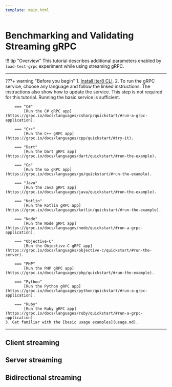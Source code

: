 ```yaml
---
template: main.html
---
```


# Benchmarking and Validating Streaming gRPC

!!! tip "Overview"
    This tutorial describes additional parameters enabled by `load-test-grpc` experiment while using streaming gRPC.

***

???+ warning "Before you begin"
    1. [Install Iter8 CLI](../../getting-started/install.md).
    2. To run the gRPC service, choose any language and follow the linked instructions. The instructions also show how to update the service. This step is not required for this tutorial. Running the basic service is sufficient.

        === "C#"
            [Run the C# gRPC app](https://grpc.io/docs/languages/csharp/quickstart/#run-a-grpc-application).

        === "C++"
            [Run the C++ gRPC app](https://grpc.io/docs/languages/cpp/quickstart/#try-it).

        === "Dart"
            [Run the Dart gRPC app](https://grpc.io/docs/languages/dart/quickstart/#run-the-example).

        === "Go"
            [Run the Go gRPC app](https://grpc.io/docs/languages/go/quickstart/#run-the-example).

        === "Java"
            [Run the Java gRPC app](https://grpc.io/docs/languages/java/quickstart/#run-the-example).

        === "Kotlin"
            [Run the Kotlin gRPC app](https://grpc.io/docs/languages/kotlin/quickstart/#run-the-example).

        === "Node"
            [Run the Node gRPC app](https://grpc.io/docs/languages/node/quickstart/#run-a-grpc-application).

        === "Objective-C"
            [Run the Objective-C gRPC app](https://grpc.io/docs/languages/objective-c/quickstart/#run-the-server).

        === "PHP"
            [Run the PHP gRPC app](https://grpc.io/docs/languages/php/quickstart/#run-the-example).

        === "Python"
            [Run the Python gRPC app](https://grpc.io/docs/languages/python/quickstart/#run-a-grpc-application).

        === "Ruby"
            [Run the Ruby gRPC app](https://grpc.io/docs/languages/ruby/quickstart/#run-a-grpc-application).
    3. Get familiar with the [basic usage examples](usage.md).

***

## Client streaming

## Server streaming

## Bidirectional streaming

